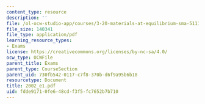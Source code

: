```yaml
---
content_type: resource
description: ''
file: /ol-ocw-studio-app/courses/3-20-materials-at-equilibrium-sma-5111-fall-2003/fdde91710fe648cdf3f5fc7652b7b710_2002_e1.pdf
file_size: 140341
file_type: application/pdf
learning_resource_types:
- Exams
license: https://creativecommons.org/licenses/by-nc-sa/4.0/
ocw_type: OCWFile
parent_title: Exams
parent_type: CourseSection
parent_uid: 730fb542-0117-c7f8-370b-d6f9a95b6b18
resourcetype: Document
title: 2002_e1.pdf
uid: fdde9171-0fe6-48cd-f3f5-fc7652b7b710
---
```


